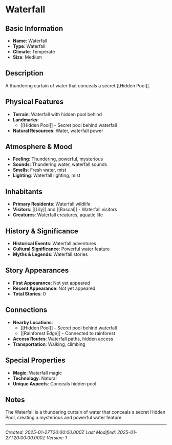# Waterfall

## Basic Information
- **Name**: Waterfall
- **Type**: Waterfall
- **Climate**: Temperate
- **Size**: Medium

## Description
A thundering curtain of water that conceals a secret [[Hidden Pool]].

## Physical Features
- **Terrain**: Waterfall with hidden pool behind
- **Landmarks**: 
  - [[Hidden Pool]] - Secret pool behind waterfall
- **Natural Resources**: Water, waterfall power

## Atmosphere & Mood
- **Feeling**: Thundering, powerful, mysterious
- **Sounds**: Thundering water, waterfall sounds
- **Smells**: Fresh water, mist
- **Lighting**: Waterfall lighting, mist

## Inhabitants
- **Primary Residents**: Waterfall wildlife
- **Visitors**: [[Lily]] and [[Rascal]] - Waterfall visitors
- **Creatures**: Waterfall creatures, aquatic life

## History & Significance
- **Historical Events**: Waterfall adventures
- **Cultural Significance**: Powerful water feature
- **Myths & Legends**: Waterfall stories

## Story Appearances
- **First Appearance**: Not yet appeared
- **Recent Appearance**: Not yet appeared
- **Total Stories**: 0

## Connections
- **Nearby Locations**: 
  - [[Hidden Pool]] - Secret pool behind waterfall
  - [[Rainforest Edge]] - Connected to rainforest
- **Access Routes**: Waterfall paths, hidden access
- **Transportation**: Walking, climbing

## Special Properties
- **Magic**: Waterfall magic
- **Technology**: Natural
- **Unique Aspects**: Conceals hidden pool

## Notes
The Waterfall is a thundering curtain of water that conceals a secret Hidden Pool, creating a mysterious and powerful water feature.

---
*Created: 2025-01-27T20:00:00.000Z*
*Last Modified: 2025-01-27T20:00:00.000Z*
*Version: 1*
